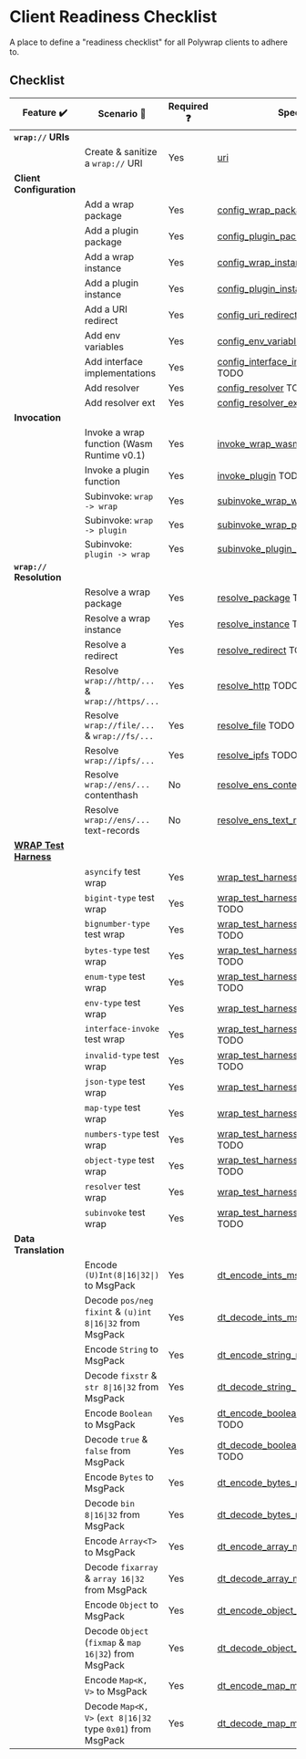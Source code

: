 # Client Readiness Checklist
A place to define a "readiness checklist" for all Polywrap clients to adhere to.

## Checklist

| Feature :heavy_check_mark: | Scenario :thought_balloon: | Required :question: | Spec :clipboard: |  
|-|-|-|-|  
| **`wrap://` URIs** | | | |  
| | Create & sanitize a `wrap://` URI | Yes | [uri](./specs/uri.yaml) |  
| **Client Configuration** | | | |  
| | Add a wrap package | Yes | [config_wrap_package](./specs/config_embed_wrap_package.yaml) |  
| | Add a plugin package | Yes | [config_plugin_package](./specs/config_plugin_package.yaml) |  
| | Add a wrap instance | Yes | [config_wrap_instance](./specs/config_embed_wrap_instance.yaml) TODO |  
| | Add a plugin instance | Yes | [config_plugin_instance](./specs/config_plugin_instance.yaml) TODO |  
| | Add a URI redirect | Yes | [config_uri_redirect](./specs/config_uri_redirect.yaml) |  
| | Add env variables | Yes | [config_env_variables](./specs/config_env_variables.yaml) TODO |  
| | Add interface implementations | Yes | [config_interface_implementations](./specs/config_interface_implementations.yaml) TODO |  
| | Add resolver | Yes | [config_resolver](./specs/config_resolver.yaml) TODO |  
| | Add resolver ext | Yes | [config_resolver_ext](./specs/config_resolver_ext.yaml) TODO |  
| **Invocation** | | | |  
| | Invoke a wrap function (Wasm Runtime v0.1) | Yes | [invoke_wrap_wasm_v0_1](./specs/invoke_wrap_wasm_v0_1.yaml) TODO |  
| | Invoke a plugin function | Yes | [invoke_plugin](./specs/invoke_plugin.yaml) TODO |  
| | Subinvoke: `wrap -> wrap` | Yes | [subinvoke_wrap_wrap](./specs/subinvoke_wrap_wrap.yaml) TODO |  
| | Subinvoke: `wrap -> plugin` | Yes | [subinvoke_wrap_plugin](./specs/subinvoke_wrap_plugin.yaml) TODO |  
| | Subinvoke: `plugin -> wrap` | Yes | [subinvoke_plugin_wrap](./specs/subinvoke_plugin_wrap.yaml) TODO |  
| **`wrap://` Resolution** | | | |  
| | Resolve a wrap package | Yes | [resolve_package](./specs/resolve_package.yaml) TODO |  
| | Resolve a wrap instance | Yes | [resolve_instance](./specs/resolve_instance.yaml) TODO |  
| | Resolve a redirect | Yes | [resolve_redirect](./specs/resolve_redirect.yaml) TODO |  
| | Resolve `wrap://http/...` & `wrap://https/...` | Yes | [resolve_http](./specs/resolve_http.yaml) TODO |  
| | Resolve `wrap://file/...` & `wrap://fs/...` | Yes | [resolve_file](./specs/resolve_file.yaml) TODO |  
| | Resolve `wrap://ipfs/...` | Yes | [resolve_ipfs](./specs/resolve_ipfs.yaml) TODO |  
| | Resolve `wrap://ens/...` contenthash | No | [resolve_ens_contenthash](./specs/resolve_ens_contenthash.yaml) TODO |  
| | Resolve `wrap://ens/...` text-records | No | [resolve_ens_text_records](./specs/resolve_ens_text_record.yaml) TODO |  
| **[WRAP Test Harness](https://github.com/polywrap/wrap-test-harness/tree/master/cases)** | | | |  
| | `asyncify` test wrap | Yes | [wrap_test_harness_asyncify](./specs/wrap_test_harness_asyncify.yaml) TODO |  
| | `bigint-type` test wrap | Yes | [wrap_test_harness_bigint_type](./specs/wrap_test_harness_bigint_type.yaml) TODO |  
| | `bignumber-type` test wrap | Yes | [wrap_test_harness_bignumber_type](./specs/wrap_test_harness_bignumber_type.yaml) TODO |  
| | `bytes-type` test wrap | Yes | [wrap_test_harness_bytes_type](./specs/wrap_test_harness_bytes_type.yaml) TODO |  
| | `enum-type` test wrap | Yes | [wrap_test_harness_enum_type](./specs/wrap_test_harness_enum_type.yaml) TODO |  
| | `env-type` test wrap | Yes | [wrap_test_harness_env_type](./specs/wrap_test_harness_env_type.yaml) TODO |  
| | `interface-invoke` test wrap | Yes | [wrap_test_harness_interface_invoke](./specs/wrap_test_harness_interface_invoke.yaml) TODO |  
| | `invalid-type` test wrap | Yes | [wrap_test_harness_invalid_type](./specs/wrap_test_harness_invalid_type.yaml) TODO |  
| | `json-type` test wrap | Yes | [wrap_test_harness_json_type](./specs/wrap_test_harness_json_type.yaml) TODO |  
| | `map-type` test wrap | Yes | [wrap_test_harness_map_type](./specs/wrap_test_harness_map_type.yaml) TODO |  
| | `numbers-type` test wrap | Yes | [wrap_test_harness_numbers_type](./specs/wrap_test_harness_numbers_type.yaml) TODO |  
| | `object-type` test wrap | Yes | [wrap_test_harness_object_type](./specs/wrap_test_harness_object_type.yaml) TODO |  
| | `resolver` test wrap | Yes | [wrap_test_harness_resolver](./specs/wrap_test_harness_resolver.yaml) TODO |  
| | `subinvoke` test wrap | Yes | [wrap_test_harness_subinvoke](./specs/wrap_test_harness_subinvoke.yaml) TODO |  
| **Data Translation** | | | |  
| | Encode `(U)Int(8\|16\|32\|)` to MsgPack | Yes | [dt_encode_ints_msgpack](./specs/dt_encode_ints_msgpack.yaml) TODO |  
| | Decode `pos/neg fixint` & `(u)int 8\|16\|32` from MsgPack | Yes | [dt_decode_ints_msgpack](./specs/dt_decode_ints_msgpack.yaml) TODO |  
| | Encode `String` to MsgPack | Yes | [dt_encode_string_msgpack](./specs/dt_encode_string_msgpack.yaml) TODO |  
| | Decode `fixstr` & `str 8\|16\|32` from MsgPack | Yes | [dt_decode_string_msgpack](./specs/dt_decode_string_msgpack.yaml) TODO |  
| | Encode `Boolean` to MsgPack | Yes | [dt_encode_boolean_msgpack](./specs/dt_encode_boolean_msgpack.yaml) TODO |  
| | Decode `true` & `false` from MsgPack | Yes | [dt_decode_boolean_msgpack](./specs/dt_decode_boolean_msgpack.yaml) TODO |  
| | Encode `Bytes` to MsgPack | Yes | [dt_encode_bytes_msgpack](./specs/dt_encode_bytes_msgpack.yaml) TODO |  
| | Decode `bin 8\|16\|32` from MsgPack | Yes | [dt_decode_bytes_msgpack](./specs/dt_decode_bytes_msgpack.yaml) TODO |  
| | Encode `Array<T>` to MsgPack | Yes | [dt_encode_array_msgpack](./specs/dt_encode_array_msgpack.yaml) TODO |  
| | Decode `fixarray` & `array 16\|32` from MsgPack | Yes | [dt_decode_array_msgpack](./specs/dt_decode_array_msgpack.yaml) TODO |  
| | Encode `Object` to MsgPack | Yes | [dt_encode_object_msgpack](./specs/dt_encode_object_msgpack.yaml) TODO |  
| | Decode `Object` (`fixmap` & `map 16\|32`) from MsgPack | Yes | [dt_decode_object_msgpack](./specs/dt_decode_object_msgpack.yaml) TODO |  
| | Encode `Map<K, V>` to MsgPack | Yes | [dt_encode_map_msgpack](./specs/dt_encode_map_msgpack.yaml) TODO |  
| | Decode `Map<K, V>` (`ext 8\|16\|32` type `0x01`) from MsgPack | Yes | [dt_decode_map_msgpack](./spec/dt_decode_map_msgpack.yaml) TODO |  
